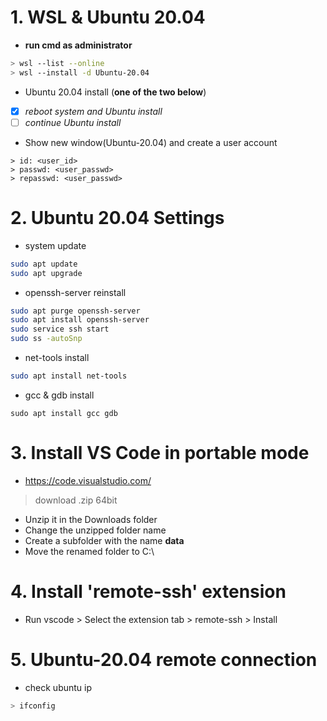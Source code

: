 # 1. WSL & Ubuntu 20.04
-  **run cmd as administrator**
```sh
> wsl --list --online
> wsl --install -d Ubuntu-20.04
```

- Ubuntu 20.04 install (**one of the two below**)
- [x] *reboot system and Ubuntu install*
- [ ] *continue Ubuntu install*

- Show new window(Ubuntu-20.04) and create a user account
```SH
> id: <user_id>
> passwd: <user_passwd>
> repasswd: <user_passwd>
```

# 2. Ubuntu 20.04 Settings
- system update
```sh
sudo apt update
sudo apt upgrade
```

- openssh-server reinstall
```sh
sudo apt purge openssh-server
sudo apt install openssh-server
sudo service ssh start
sudo ss -autoSnp
```
- net-tools install
```sh
sudo apt install net-tools
```

- gcc & gdb install
```
sudo apt install gcc gdb
```

# 3. Install VS Code in portable mode
- https://code.visualstudio.com/
> download .zip 64bit

- Unzip it in the Downloads folder
- Change the unzipped folder name
- Create a subfolder with the name **data**
- Move the renamed folder to C:\

# 4. Install 'remote-ssh' extension
- Run vscode > Select the extension tab > remote-ssh > Install

# 5. Ubuntu-20.04 remote connection
- check ubuntu ip
```sh
> ifconfig
```
